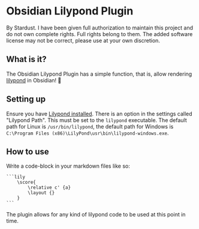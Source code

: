 # Obsidian Lilypond Plugin

By Stardust. I have been given full authorization to maintain this project and do not own complete rights. Full rights belong to them.
The added software license may not be correct, please use at your own discretion.

## What is it?

The Obsidian Lilypond Plugin has a simple function, that is, allow rendering [lilypond](https://en.wikipedia.org/wiki/LilyPond) in Obsidian! 🎵

## Setting up

Ensure you have [Lilypond installed](https://lilypond.org/). There is an option in the settings called "Lilypond Path".
This must be set to the `lilypond` executable. The default path for Linux is `/usr/bin/lilypond`, the default path for
Windows is `C:\Program Files (x86)\LilyPond\usr\bin\lilypond-windows.exe`.

## How to use

Write a code-block in your markdown files like so:

	```lily
		\score{
			\relative c' {a}
			\layout {}
		}
	```

The plugin allows for any kind of lilypond code to be used at this point in time.
